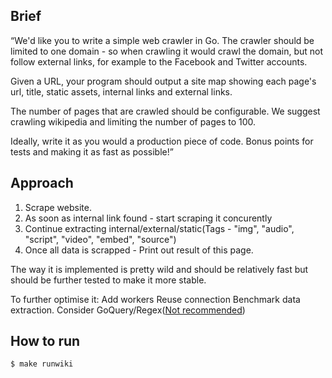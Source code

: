 ##  Brief
“We'd like you to write a simple web crawler in Go. The crawler should be limited to one domain - so when crawling it would crawl the domain, but not follow external links, for example to the Facebook and Twitter accounts.

Given a URL, your program should output a site map showing each page's url, title, static assets, internal links and external links.

The number of pages that are crawled should be configurable. We suggest crawling wikipedia and limiting the number of pages to 100.

Ideally, write it as you would a production piece of code. Bonus points for tests and making it as fast as possible!”

##  Approach
1. Scrape website.
2. As soon as internal link found - start scraping it concurently
3. Continue extracting internal/external/static(Tags - "img", "audio", "script", "video", "embed", "source")
4. Once all data is scrapped - Print out result of this page.

The way it is implemented is pretty wild and should be relatively fast but should be further tested to make it more stable.

To further optimise it:
Add workers
Reuse connection
Benchmark data extraction. Consider GoQuery/Regex([Not recommended](https://stackoverflow.com/questions/1732348/regex-match-open-tags-except-xhtml-self-contained-tags/1732454#1732454))


## How to run
```$ make runwiki```  